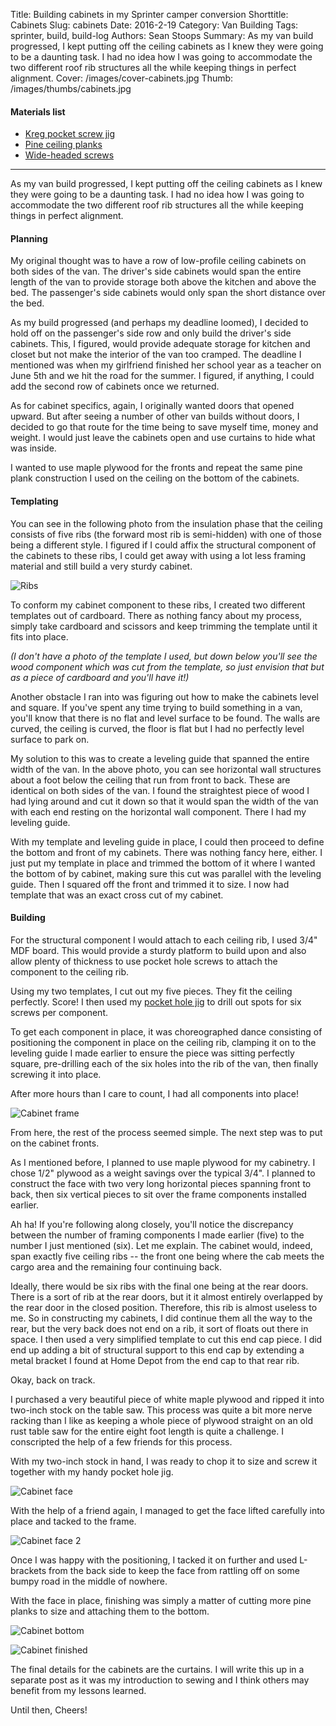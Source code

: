 Title: Building cabinets in my Sprinter camper conversion
Shorttitle: Cabinets
Slug: cabinets
Date: 2016-2-19
Category: Van Building
Tags: sprinter, build, build-log
Authors: Sean Stoops
Summary: As my van build progressed, I kept putting off the ceiling cabinets as I knew they were going to be a daunting task. I had no idea how I was going to accommodate the two different roof rib structures all the while keeping things in perfect alignment.
Cover: /images/cover-cabinets.jpg
Thumb: /images/thumbs/cabinets.jpg


#### Materials list

- [Kreg pocket screw jig](http://amzn.to/24eIh9a)
- [Pine ceiling planks](http://www.lowes.com/pd_409414-1487-VGRO+8+SWWPP___)
- [Wide-headed screws](http://www.homedepot.com/p/Everbilt-8-1-in-Lath-Sharp-Point-Screw-1-lb-Box-180-Pack-116103/205142867)

***

As my van build progressed, I kept putting off the ceiling cabinets as I knew they were going to be a daunting task. I had no idea how I was going to accommodate the two different roof rib structures all the while keeping things in perfect alignment.

#### Planning

My original thought was to have a row of low-profile ceiling cabinets on both sides of the van. The driver's side cabinets would span the entire length of the van to provide storage both above the kitchen and above the bed. The passenger's side cabinets would only span the short distance over the bed.

As my build progressed (and perhaps my deadline loomed), I decided to hold off on the passenger's side row and only build the driver's side cabinets. This, I figured, would provide adequate storage for kitchen and closet but not make the interior of the van too cramped. The deadline I mentioned was when my girlfriend finished her school year as a teacher on June 5th and we hit the road for the summer. I figured, if anything, I could add the second row of cabinets once we returned.

As for cabinet specifics, again, I originally wanted doors that opened upward. But after seeing a number of other van builds without doors, I decided to go that route for the time being to save myself time, money and weight. I would just leave the cabinets open and use curtains to hide what was inside.

I wanted to use maple plywood for the fronts and repeat the same pine plank construction I used on the ceiling on the bottom of the cabinets.

#### Templating

You can see in the following photo from the insulation phase that the ceiling consists of five ribs (the forward most rib is semi-hidden) with one of those being a different style. I figured if I could affix the structural component of the cabinets to these ribs, I could get away with using a lot less framing material and still build a very sturdy cabinet.

![Ribs]({filename}/images/build/build_8_.jpg)

To conform my cabinet component to these ribs, I created two different templates out of cardboard. There as nothing fancy about my process, simply take cardboard and scissors and keep trimming the template until it fits into place.

*(I don't have a photo of the template I used, but down below you'll see the wood component which was cut from the template, so just envision that but as a piece of cardboard and you'll have it!)*

Another obstacle I ran into was figuring out how to make the cabinets level and square. If you've spent any time trying to build something in a van, you'll know that there is no flat and level surface to be found. The walls are curved, the ceiling is curved, the floor is flat but I had no perfectly level surface to park on.

My solution to this was to create a leveling guide that spanned the entire width of the van. In the above photo, you can see horizontal wall structures about a foot below the ceiling that run from front to back. These are identical on both sides of the van. I found the straightest piece of wood I had lying around and cut it down so that it would span the width of the van with each end resting on the horizontal wall component. There I had my leveling guide.

With my template and leveling guide in place, I could then proceed to define the bottom and front of my cabinets. There was nothing fancy here, either. I just put my template in place and trimmed the bottom of it where I wanted the bottom of by cabinet, making sure this cut was parallel with the leveling guide. Then I squared off the front and trimmed it to size. I now had template that was an exact cross cut of my cabinet.

#### Building

For the structural component I would attach to each ceiling rib, I used 3/4" MDF board. This would provide a sturdy platform to build upon and also allow plenty of thickness to use pocket hole screws to attach the component to the ceiling rib.

Using my two templates, I cut out my five pieces. They fit the ceiling perfectly. Score! I then used my [pocket hole jig](http://amzn.to/24eIh9a) to drill out spots for six screws per component.

To get each component in place, it was choreographed dance consisting of positioning the component in place on the ceiling rib, clamping it on to the leveling guide I made earlier to ensure the piece was sitting perfectly square, pre-drilling each of the six holes into the rib of the van, then finally screwing it into place.

After more hours than I care to count, I had all components into place!

![Cabinet frame]({filename}/images/build/build_47_.jpg)

From here, the rest of the process seemed simple. The next step was to put on the cabinet fronts.

As I mentioned before, I planned to use maple plywood for my cabinetry. I chose 1/2" plywood as a weight savings over the typical 3/4". I planned to construct the face with two very long horizontal pieces spanning front to back, then six vertical pieces to sit over the frame components installed earlier.

Ah ha! If you're following along closely, you'll notice the discrepancy between the number of framing components I made earlier (five) to the number I just mentioned (six). Let me explain. The cabinet would, indeed, span exactly five ceiling ribs -- the front one being where the cab meets the cargo area and the remaining four continuing back.

Ideally, there would be six ribs with the final one being at the rear doors. There is a sort of rib at the rear doors, but it it almost entirely overlapped by the rear door in the closed position. Therefore, this rib is almost useless to me. So in constructing my cabinets, I did continue them all the way to the rear, but the very back does not end on a rib, it sort of floats out there in space. I then used a very simplified template to cut this end cap piece. I did end up adding a bit of structural support to this end cap by extending a metal bracket I found at Home Depot from the end cap to that rear rib.

Okay, back on track.

I purchased a very beautiful piece of white maple plywood and ripped it into two-inch stock on the table saw. This process was quite a bit more nerve racking than I like as keeping a whole piece of plywood straight on an old rust table saw for the entire eight foot length is quite a challenge. I conscripted the help of a few friends for this process.

With my two-inch stock in hand, I was ready to chop it to size and screw it together with my handy pocket hole jig.

![Cabinet face]({filename}/images/build/build_49_.jpg)

With the help of a friend again, I managed to get the face lifted carefully into place and tacked to the frame.

![Cabinet face 2]({filename}/images/build/build_50_.jpg)

Once I was happy with the positioning, I tacked it on further and used L-brackets from the back side to keep the face from rattling off on some bumpy road in the middle of nowhere.

With the face in place, finishing was simply a matter of cutting more pine planks to size and attaching them to the bottom.

![Cabinet bottom]({filename}/images/build/build_52_.jpg)

![Cabinet finished]({filename}/images/build/IMG_1675.jpg)

The final details for the cabinets are the curtains. I will write this up in a separate post as it was my introduction to sewing and I think others may benefit from my lessons learned.

Until then, Cheers!
